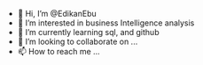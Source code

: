 - 👋 Hi, I’m @EdikanEbu
- 👀 I’m interested in business Intelligence analysis
- 🌱 I’m currently learning sql, and github
- 💞️ I’m looking to collaborate on ...
- 📫 How to reach me ...

<!---
EdikanEbu/EdikanEbu is a ✨ special ✨ repository because its `README.md` (this file) appears on your GitHub profile.
You can click the Preview link to take a look at your changes.
--->
